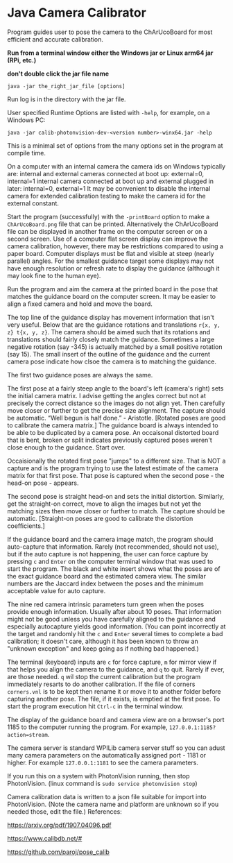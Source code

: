 # Java Camera Calibrator
Program guides user to pose the camera to the ChArUcoBoard for most efficient and accurate calibration.

**Run from a terminal window either the Windows jar or Linux arm64 jar (RPi, etc.)**

**don't double click the jar file name**

`java -jar the_right_jar_file [options]`

Run log is in the directory with the jar file.

User specified Runtime Options are listed with `-help`, for example, on a Windows PC:

`java -jar calib-photonvision-dev-<version number>-winx64.jar -help`

This is a minimal set of options from the many options set in the program at compile time.

On a computer with an internal camera the camera ids on Windows typically are:
internal and external cameras connected at boot up: external=0, internal=1
internal camera connected at boot up and external plugged in later: internal=0, external=1
It may be convenient to disable the internal camera for extended calibration testing to make the camera id for the external constant.

Start the program (successfully) with the `-printBoard` option to make a `ChArUcoBoard.png` file that can be printed. Alternatively the ChArUcoBoard file can be displayed in another frame on the computer screen or on a second screen. Use of a computer flat screen display can improve the camera calibration, however, there may be restrictions compared to using a paper board. Computer displays must be flat and visible at steep (nearly parallel) angles. For the smallest guidance target some displays may not have enough resolution or refresh rate to display the guidance (although it may look fine to the human eye).

Run the program and aim the camera at the printed board in the pose that matches the guidance board on the computer screen. It may be easier to align a fixed camera and hold and move the board.

The top line of the guidance display has movement information that isn't very useful. Below that are the guidance rotations and translations `r{x, y, z} t{x, y, z}`. The camera should be aimed such that its rotations and translations should fairly closely match the guidance. Sometimes a large negative rotation (say -345) is actually matched by a small positive rotation (say 15). The small insert of the outline of the guidance and the current camera pose indicate how clsoe the camera is to matching the guidance.

The first two guidance poses are always the same.

The first pose at a fairly steep angle to the board's left (camera's right) sets the initial camera matrix. I advise getting the angles correct but not at precisely the correct distance so the images do not align yet. Then carefully move closer or further to get the precise size alignment. The capture should be automatic. “Well begun is half done.” - Aristotle. [Rotated poses are good to calibrate the camera matrix.] The guidance board is always intended to be able to be duplicated by a camera pose. An occaisonal distorted board that is bent, broken or split indicates previously captured poses weren't close enough to the guidance. Start over.

Occaisionally the rotated first pose "jumps" to a different size. That is NOT a capture and is the program trying to use the latest estimate of the camera matrix for that first pose. That pose is captured when the second pose - the head-on pose - appears.

The second pose is straight head-on and sets the initial distortion. Similarly, get the straight-on correct, move to align the images but not yet the matching sizes then move closer or further to match. The capture should be automatic. [Straight-on poses are good to calibrate the distortion coefficients.]

If the guidance board and the camera image match, the program should auto-capture that information. Rarely (not recommended, should not use), but if the auto capture is not happening, the user can force capture by pressing `c` and `Enter` on the computer terminal window that was used to start the program. The black and white insert shows what the poses are of the exact guidance board and the estimated camera view. The similar numbers are the Jaccard index between the poses and the minimum acceptable value for auto capture.

The nine red camera intrinsic parameters turn green when the poses provide enough information. Usually after about 10 poses. That information might not be good unless you have carefully aligned to the guidance and especially autocapture yields good information. (You can point incorrectly at the target and randomly hit the `c` and `Enter` several times to complete a bad calibration; it doesn't care, although it has been known to throw an "unknown exception" and keep going as if nothing bad happened.)

The terminal (keyboard) inputs are `c` for force capture, `m` for mirror view if that helps you align the camera to the guidance, and `q` to quit. Rarely if ever, are those needed. `q` wil stop the current calibration but the program immediately resarts to do another calibration. If the file of corners `corners.vnl` is to be kept then rename it or move it to another folder before capturing another pose. The file, if it exists, is emptied at the first pose. To start the program execution hit `Ctrl-c` in the terminal window.

The display of the guidance board and camera view are on a browser's port 1185 to the computer running the program. For example, `127.0.0.1:1185?action=stream`.

The camera server is standard WPILib camera server stuff so you can adust many camera parameters on the automatically assigned port - 1181 or higher. For example `127.0.0.1:1181` to see the camera parameters.

If you run this on a system with PhotonVision running, then stop PhotonVision. (linux command is `sudo service photonvision stop`)

Camera calibration data is written to a json file suitable for import into PhotonVision. (Note the camera name and platform are unknown so if you needed those, edit the file.)
References:

https://arxiv.org/pdf/1907.04096.pdf

https://www.calibdb.net/#

https://github.com/paroj/pose_calib
